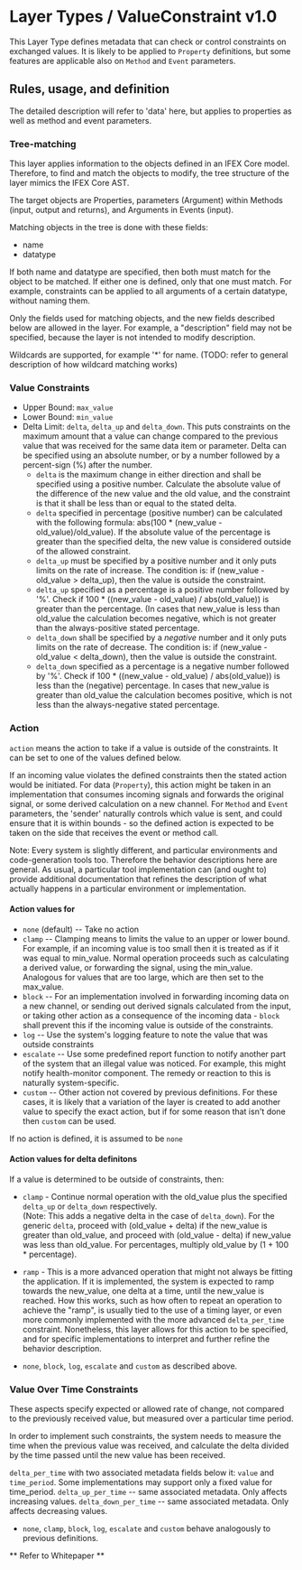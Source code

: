 # Layer Types / ValueConstraint v1.0

This Layer Type defines metadata that can check or control constraints on exchanged values.  It is likely to be applied to `Property` definitions, but some features are applicable also on `Method` and `Event` parameters.

## Rules, usage, and definition

The detailed description will refer to 'data' here, but applies to properties as well as method and event parameters.

### Tree-matching

This layer applies information to the objects defined in an IFEX Core model.  Therefore, to find and match the objects to modify, the tree structure of the layer mimics the IFEX Core AST.

The target objects are Properties, parameters (Argument) within Methods (input, output and returns), and Arguments in Events (input).

Matching objects in the tree is done with these fields:

- name
- datatype

If both name and datatype are specified, then both must match for the object to be matched.  If either one is defined, only that one must match.  For example, constraints can be applied to all arguments of a certain datatype, without naming them.

Only the fields used for matching objects, and the new fields described below are allowed in the layer.
For example, a "description" field may not be specified, because the layer is not intended to modify description.

Wildcards are supported, for example '*' for name.
(TODO: refer to general description of how wildcard matching works)


### Value Constraints

- Upper Bound: `max_value`
- Lower Bound: `min_value`
- Delta Limit: `delta`, `delta_up` and `delta_down`.  This puts constraints on the maximum amount that a value can change compared to the previous value that was received for the same data item or parameter.  Delta can be specified using an absolute number, or by a number followed by a percent-sign (%) after the number.  
  - `delta` is the maximum change in either direction and shall be specified using a positive number.  Calculate the absolute value of the difference of the new value and the old value, and the constraint is that it shall be less than or equal to the stated delta.
  - `delta` specified in percentage (positive number) can be calculated with the following formula:  abs(100 * (new_value - old_value)/old_value).  If the absolute value of the percentage is greater than the specified delta, the new value is considered outside of the allowed constraint.
  - `delta_up` must be specified by a positive number and it only puts limits on the rate of increase.  The condition is: if (new_value - old_value > delta_up), then the value is outside the constraint.
  - `delta_up` specified as a percentage is a positive number followed by '%'.  Check if 100 * ((new_value - old_value) / abs(old_value)) is greater than the percentage.  (In cases that new_value is less than old_value the calculation becomes negative, which is not greater than the always-positive stated percentage.
  - `delta_down` shall be specified by a *negative* number and it only puts limits on the rate of decrease.  The condition is: if (new_value - old_value < delta_down), then the value is outside the constraint.  
  - `delta_down` specified as a percentage is a negative number followed by '%'.  Check if 100 * ((new_value - old_value) / abs(old_value)) is less than the (negative) percentage.  In cases that new_value is greater than old_value the calculation becomes positive, which is not less than the always-negative stated percentage.

### Action

`action` means the action to take if a value is outside of the constraints.  It can be set to one of the values defined below.

If an incoming value violates the defined constraints then the stated action would be initiated.  For data (`Property`), this action might be taken in an implementation that consumes incoming signals and forwards the original signal, or some derived calculation on a new channel.  For `Method` and `Event` parameters, the 'sender' naturally controls which value is sent, and could ensure that it is within bounds - so the defined action is expected to be taken on the side that receives the event or method call.

Note: Every system is slightly different, and particular environments and code-generation tools too.  Therefore the behavior descriptions here are general.  As usual, a particular tool implementation can (and ought to) provide additional documentation that refines the description of what actually happens in a particular environment or implementation.

#### Action values for 

- `none` (default) -- Take no action
- `clamp` -- Clamping means to limits the value to an upper or lower bound.  For example, if an incoming value is too small then it is treated as if it was equal to min_value.  Normal operation proceeds such as calculating a derived value, or forwarding the signal, using the min_value.  Analogous for values that are too large, which are then set to the max_value.
- `block` -- For an implementation involved in forwarding incoming data on a new channel, or sending out derived signals calculated from the input, or taking other action as a consequence of the incoming data - `block` shall prevent this if the incoming value is outside of the constraints.
- `log` -- Use the system's logging feature to note the value that was outside constraints
- `escalate` -- Use some predefined report function to notify another part of the system that an illegal value was noticed.
For example, this might notify health-monitor component.  The remedy or reaction to this is naturally system-specific.
- `custom` -- Other action not covered by previous definitions.  For these cases, it is likely that a variation of the layer is created to add another value to specify the exact action, but if for some reason that isn't done then `custom` can be used.

If no action is defined, it is assumed to be `none`

#### Action values for delta definitons

If a value is determined to be outside of constraints, then:

- `clamp` - Continue normal operation with the old_value plus the specified `delta_up` or `delta_down` respectively.  
 (Note: This adds a negative delta in the case of `delta_down`).   For the generic `delta`, proceed with (old_value + delta) if the new_value is greater than old_value, and proceed with (old_value - delta) if new_value was less than old_value.  For percentages, multiply old_value by (1 + 100 * percentage). 

- `ramp` - This is a more advanced operation that might not always be fitting the application.  If it is implemented, the system is expected to ramp towards the new_value, one delta at a time, until the new_value is reached.  How this works, such as how often to repeat an operation to achieve the "ramp", is usually tied to the use of a timing layer, or even more commonly implemented with the more advanced `delta_per_time` constraint.  Nonetheless, this layer allows for this action to be specified, and for specific implementations to interpret and further refine the behavior description.

- `none`, `block`, `log`, `escalate` and `custom` as described above.


### Value Over Time Constraints

These aspects specify expected or allowed rate of change, not compared to the previously received value, but measured over a particular time period.

In order to implement such constraints, the system needs to measure the time when the previous value was received, and calculate the delta divided by the time passed until the new value has been received.

`delta_per_time` with two associated metadata fields below it:  `value` and `time_period`.  Some implementations may support only a fixed value for time_period. 
`delta_up_per_time` -- same associated metadata.  Only affects increasing values.
`delta_down_per_time` -- same associated metadata.  Only affects decreasing values.

- `none`, `clamp`, `block`, `log`, `escalate` and `custom` behave analogously to previous definitions.

** Refer to Whitepaper **


